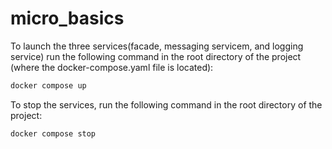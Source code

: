 # micro_basics

To launch the three services(facade, messaging servicem, and logging service) run the following command in the root directory of the project (where the docker-compose.yaml file is located):
```dockerfile
docker compose up
```

To stop the services, run the following command in the root directory of the project:
```dockerfile
docker compose stop
```